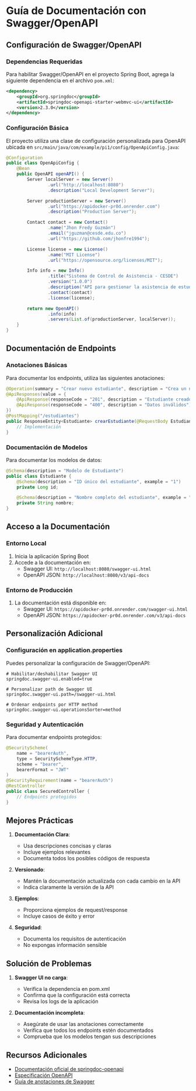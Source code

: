 # Guía de Documentación con Swagger/OpenAPI

## Configuración de Swagger/OpenAPI

### Dependencias Requeridas
Para habilitar Swagger/OpenAPI en el proyecto Spring Boot, agrega la siguiente dependencia en el archivo `pom.xml`:

```xml
<dependency>
    <groupId>org.springdoc</groupId>
    <artifactId>springdoc-openapi-starter-webmvc-ui</artifactId>
    <version>2.3.0</version>
</dependency>
```

### Configuración Básica
El proyecto utiliza una clase de configuración personalizada para OpenAPI ubicada en `src/main/java/com/example/pi1/config/OpenApiConfig.java`:

```java
@Configuration
public class OpenApiConfig {
    @Bean
    public OpenAPI openAPI() {
        Server localServer = new Server()
                .url("http://localhost:8080")
                .description("Local Development Server");

        Server productionServer = new Server()
                .url("https://apidocker-pr0d.onrender.com")
                .description("Production Server");

        Contact contact = new Contact()
                .name("Jhon Fredy Guzmán")
                .email("jguzman@cesde.edu.co")
                .url("https://github.com/jhonfre1994");

        License license = new License()
                .name("MIT License")
                .url("https://opensource.org/licenses/MIT");

        Info info = new Info()
                .title("Sistema de Control de Asistencia - CESDE")
                .version("1.0.0")
                .description("API para gestionar la asistencia de estudiantes")
                .contact(contact)
                .license(license);

        return new OpenAPI()
                .info(info)
                .servers(List.of(productionServer, localServer));
    }
}
```

## Documentación de Endpoints

### Anotaciones Básicas
Para documentar los endpoints, utiliza las siguientes anotaciones:

```java
@Operation(summary = "Crear nuevo estudiante", description = "Crea un nuevo registro de estudiante")
@ApiResponses(value = {
    @ApiResponse(responseCode = "201", description = "Estudiante creado exitosamente"),
    @ApiResponse(responseCode = "400", description = "Datos inválidos")
})
@PostMapping("/estudiantes")
public ResponseEntity<Estudiante> crearEstudiante(@RequestBody Estudiante estudiante) {
    // Implementación
}
```

### Documentación de Modelos
Para documentar los modelos de datos:

```java
@Schema(description = "Modelo de Estudiante")
public class Estudiante {
    @Schema(description = "ID único del estudiante", example = "1")
    private Long id;

    @Schema(description = "Nombre completo del estudiante", example = "Juan Pérez")
    private String nombre;
}
```

## Acceso a la Documentación

### Entorno Local
1. Inicia la aplicación Spring Boot
2. Accede a la documentación en:
   - Swagger UI: `http://localhost:8080/swagger-ui.html`
   - OpenAPI JSON: `http://localhost:8080/v3/api-docs`

### Entorno de Producción
1. La documentación está disponible en:
   - Swagger UI: `https://apidocker-pr0d.onrender.com/swagger-ui.html`
   - OpenAPI JSON: `https://apidocker-pr0d.onrender.com/v3/api-docs`

## Personalización Adicional

### Configuración en application.properties
Puedes personalizar la configuración de Swagger/OpenAPI:

```properties
# Habilitar/deshabilitar Swagger UI
springdoc.swagger-ui.enabled=true

# Personalizar path de Swagger UI
springdoc.swagger-ui.path=/swagger-ui.html

# Ordenar endpoints por HTTP method
springdoc.swagger-ui.operationsSorter=method
```

### Seguridad y Autenticación
Para documentar endpoints protegidos:

```java
@SecurityScheme(
    name = "bearerAuth",
    type = SecuritySchemeType.HTTP,
    scheme = "bearer",
    bearerFormat = "JWT"
)
@SecurityRequirement(name = "bearerAuth")
@RestController
public class SecuredController {
    // Endpoints protegidos
}
```

## Mejores Prácticas

1. **Documentación Clara**:
   - Usa descripciones concisas y claras
   - Incluye ejemplos relevantes
   - Documenta todos los posibles códigos de respuesta

2. **Versionado**:
   - Mantén la documentación actualizada con cada cambio en la API
   - Indica claramente la versión de la API

3. **Ejemplos**:
   - Proporciona ejemplos de request/response
   - Incluye casos de éxito y error

4. **Seguridad**:
   - Documenta los requisitos de autenticación
   - No expongas información sensible

## Solución de Problemas

1. **Swagger UI no carga**:
   - Verifica la dependencia en pom.xml
   - Confirma que la configuración está correcta
   - Revisa los logs de la aplicación

2. **Documentación incompleta**:
   - Asegúrate de usar las anotaciones correctamente
   - Verifica que todos los endpoints estén documentados
   - Comprueba que los modelos tengan sus descripciones

## Recursos Adicionales
- [Documentación oficial de springdoc-openapi](https://springdoc.org/)
- [Especificación OpenAPI](https://swagger.io/specification/)
- [Guía de anotaciones de Swagger](https://swagger.io/docs/specification/annotation-overview/)